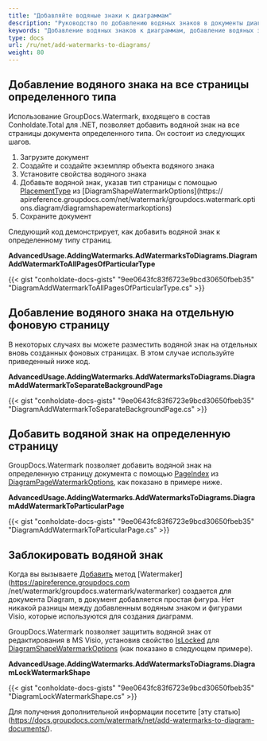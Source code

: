 ```yaml
---
title: "Добавляйте водяные знаки к диаграммам"
description: "Руководство по добавлению водяных знаков в документы диаграмм (например, .vsdx) в C# с использованием GroupDocs.Watermark, который является частью Conholdate.Total для .NET."
keywords: "Добавление водяных знаков к диаграммам, добавление водяных знаков к документам диаграмм на C#"
type: docs
url: /ru/net/add-watermarks-to-diagrams/
weight: 80
---
```


## Добавление водяного знака на все страницы определенного типа

Использование GroupDocs.Watermark, входящего в состав Conholdate.Total для .NET, позволяет добавить водяной знак на все страницы документа определенного типа. Он состоит из следующих шагов.

1. Загрузите документ
2. Создайте и создайте экземпляр объекта водяного знака
3. Установите свойства водяного знака
4. Добавьте водяной знак, указав тип страницы с помощью [PlacementType](https://apireference.groupdocs.com/net/watermark/groupdocs.watermark.options.diagram/diagramshapewatermarkoptions/properties/placementtype) из [DiagramShapeWatermarkOptions](https:// apireference.groupdocs.com/net/watermark/groupdocs.watermark.options.diagram/diagramshapewatermarkoptions)
5. Сохраните документ

Следующий код демонстрирует, как добавить водяной знак к определенному типу страниц.

**AdvancedUsage.AddingWatermarks.AdWatermarksToDiagrams.DiagramAddWatermarkToAllPagesOfParticularType**

{{< gist "conholdate-docs-gists" "9ee0643fc83f6723e9bcd30650fbeb35" "DiagramAddWatermarkToAllPagesOfParticularType.cs" >}}

## Добавление водяного знака на отдельную фоновую страницу

В некоторых случаях вы можете разместить водяной знак на отдельных вновь созданных фоновых страницах. В этом случае используйте приведенный ниже код.

**AdvancedUsage.AddingWatermarks.AddWatermarksToDiagrams.DiagramAddWatermarkToSeparateBackgroundPage**

{{< gist "conholdate-docs-gists" "9ee0643fc83f6723e9bcd30650fbeb35" "DiagramAddWatermarkToSeparateBackgroundPage.cs" >}}

## Добавить водяной знак на определенную страницу

GroupDocs.Watermark позволяет добавить водяной знак на определенную страницу документа с помощью [PageIndex](https://apireference.groupdocs.com/net/watermark/groupdocs.watermark.options.diagram/diagrampagewatermarkoptions/properties/pageindex) из [ DiagramPageWatermarkOptions](https://apireference.groupdocs.com/net/watermark/groupdocs.watermark.options.diagram/diagrampagewatermarkoptions), как показано в примере ниже.

**AdvancedUsage.AddingWatermarks.AddWatermarksToDiagrams.DiagramAddWatermarkToParticularPage**

{{< gist "conholdate-docs-gists" "9ee0643fc83f6723e9bcd30650fbeb35" "DiagramAddWatermarkToParticularPage.cs" >}}

## Заблокировать водяной знак

Когда вы вызываете [Добавить](https://apireference.groupdocs.com/net/watermark/groupdocs.watermark.watermarker/add/methods/1) метод [Watermaker](https://apireference.groupdocs.com /net/watermark/groupdocs.watermark/watermarker) создается для документа Diagram, в документ добавляется простая фигура. Нет никакой разницы между добавленным водяным знаком и фигурами Visio, которые используются для создания диаграмм.

GroupDocs.Watermark позволяет защитить водяной знак от редактирования в MS Visio, установив свойство [IsLocked](https://apireference.groupdocs.com/net/watermark/groupdocs.watermark.options.diagram/diagramwatermarkoptions/properties/islocked) для [ DiagramShapeWatermarkOptions](https://apireference.groupdocs.com/net/watermark/groupdocs.watermark.options.diagram/diagramshapewatermarkoptions) (как показано в следующем примере).

**AdvancedUsage.AddingWatermarks.AddWatermarksToDiagrams.DiagramLockWatermarkShape**

{{< gist "conholdate-docs-gists" "9ee0643fc83f6723e9bcd30650fbeb35" "DiagramLockWatermarkShape.cs" >}}

Для получения дополнительной информации посетите [эту статью] (https://docs.groupdocs.com/watermark/net/add-watermarks-to-diagram-documents/).









